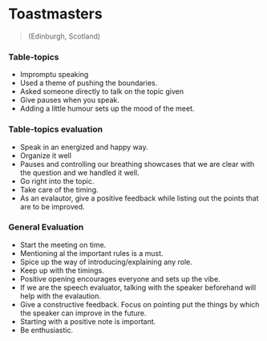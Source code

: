 # Toastmasters
> (Edinburgh, Scotland)

### Table-topics
* Impromptu speaking
* Used a theme of pushing the boundaries.
* Asked someone directly to talk on the topic given
* Give pauses when you speak.
* Adding a little humour sets up the mood of the meet.

### Table-topics evaluation
* Speak in an energized and happy way.
* Organize it well
* Pauses and controlling our breathing showcases that we are clear with the question and we handled it well.
* Go right into the topic.
* Take care of the timing.
* As an evalautor, give a positive feedback while listing out the points that are to be improved.

### General Evaluation
* Start the meeting on time.
* Mentioning al the important rules is a must.
* Spice up the way of introducing/explaining any role.
* Keep up with the timings.
* Positive opening encourages everyone and sets up the vibe.
* If we are the speech evaluator, talking with the speaker beforehand will help with the evalaution.
* Give a constructive feedback. Focus on pointing put the things by which the speaker can improve in the future.
* Starting with a positive note is important.
* Be enthusiastic.
